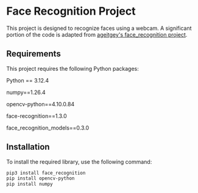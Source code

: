 # Face Recognition Project

This project is designed to recognize faces using a webcam. A significant portion of the code is adapted from [ageitgey's face_recognition project](https://github.com/ageitgey/face_recognition).

## Requirements

This project requires the following Python packages:

Python == 3.12.4

numpy==1.26.4

opencv-python==4.10.0.84

face-recognition==1.3.0

face_recognition_models==0.3.0

## Installation

To install the required library, use the following command:

```bash
pip3 install face_recognition
pip install opencv-python
pip install numpy
